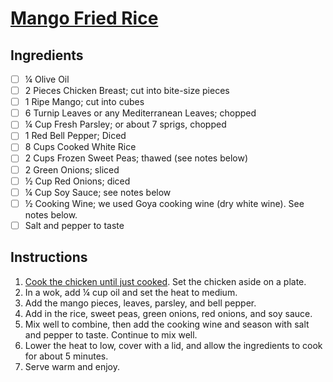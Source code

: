# [Mango Fried Rice](https://www.savorythoughts.com/mango-fried-rice/#recipe)

## Ingredients
- [ ] ¼ Olive Oil
- [ ] 2 Pieces Chicken Breast; cut into bite-size pieces
- [ ] 1 Ripe Mango; cut into cubes
- [ ] 6 Turnip Leaves or any Mediterranean Leaves; chopped
- [ ] ¼ Cup Fresh Parsley; or about 7 sprigs, chopped
- [ ] 1 Red Bell Pepper; Diced
- [ ] 8 Cups Cooked White Rice
- [ ] 2 Cups Frozen Sweet Peas; thawed (see notes below)
- [ ] 2 Green Onions; sliced
- [ ] ½ Cup Red Onions; diced
- [ ] ¼ Cup Soy Sauce; see notes below
- [ ] ½ Cooking Wine; we used Goya cooking wine (dry white wine). See notes below.
- [ ] Salt and pepper to taste

## Instructions
1. [Cook the chicken until just cooked](/Chicken/Chicken_Breasts.md). Set the chicken aside on a plate.
2. In a wok, add ¼ cup oil and set the heat to medium. 
3. Add the mango pieces, leaves, parsley, and bell pepper.
4. Add in the rice, sweet peas, green onions, red onions, and soy sauce.
5. Mix well to combine, then add the cooking wine and season with salt and pepper to taste. Continue to mix well.
6. Lower the heat to low, cover with a lid, and allow the ingredients to cook for about 5 minutes.
7. Serve warm and enjoy.